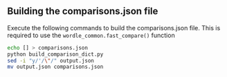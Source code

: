 ## Building the comparisons.json file
Execute the following commands to build the comparisons.json file. This is required to use the `wordle_common.fast_compare()` function
```bash
echo [] > comparisons.json
python build_comparison_dict.py
sed -i "y/'/\"/" output.json
mv output.json comparisons.json
```
